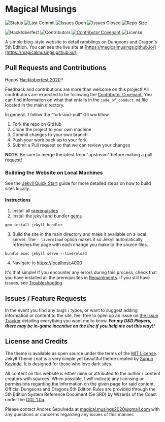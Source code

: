 # Magical Musings

![Status](https://img.shields.io/github/deployments/magicalmusings/magicalmusings.github.io/github-pages)
![Last Commit](https://img.shields.io/github/last-commit/magicalmusings/magicalmusings.github.io)
![Issues Open](https://img.shields.io/github/issues/magicalmusings/magicalmusings.github.io)
![Issues Closed](https://img.shields.io/github/issues-closed/magicalmusings/magicalmusings.github.io)
![Repo Size](https://img.shields.io/github/repo-size/magicalmusings/magicalmusings.github.io)

![Hacktoberfest](https://img.shields.io/github/hacktoberfest/2020/magicalmusings/magicalmusings.github.io)
![Contributors](https://img.shields.io/github/contributors-anon/magicalmusings/magicalmusings.github.io)
[![Contributor Covenant](https://img.shields.io/badge/Contributor%20Covenant-v2.0%20adopted-ff69b4.svg)](code_of_conduct.md)
![License](https://img.shields.io/github/license/magicalmusings/magicalmusings.github.io)


A simple blog-style website to detail ramblings on Dungeons and Dragon's 5th Edition. You can see the live site at [https://magicalmusings.github.io/](https://magicalmusings.github.io/).

## Pull Requests and Contributions

Happy [Hacktoberfest 2020](https://hacktoberfest.digitalocean.com/)!! 

Feedback and contributions are more than welcome on this project! All contributors are expected to be following the [Contributor Covenant.](https://www.contributor-covenant.org/) You can find information on what that entails in the ```code_of_conduct.md``` file located in the main directory. 

In general, I follow the "fork-and-pull" Git workflow. 

1. Fork the repo on GitHub
2. Clone the project to your own machine
3. Commit changes to your own branch
4. Push your work back up to your fork
5. Submit a Pull request so that we can review your changes

**NOTE:** Be sure to merge the latest from "upstream" before making a pull request!

### Building the Website on Local Machines 

See the [Jekyll Quick Start](https://jekyllrb.com/docs/) guide for more detailed steps on how to build sites locally. 

#### Instructions 

1. Install all [prerequisites](https://jekyllrb.com/docs/installation/)
2. Install the jekyll and bundler [gems](https://jekyllrb.com/docs/ruby-101/#gems)

```
gem install jekyll bundler
```

3. Build the site in the main directory and make it available on a local server. The ```--livereload``` option makes it so Jekyll automatically refreshes the page with each change you make to the source files.

```
bundle exec jekyll serve --livereload
```

4. Navigate to [https://localhost:4000](https://localhost:4000)

It's that simple! If you encounter any errors during this process, check that you have installed all the prerequisites in [Requirements](https://jekyllrb.com/docs/installation/#requirements). If you still have issues, see [Troubleshooting](https://jekyllrb.com/docs/troubleshooting/#configuration-problems).

## Issues / Feature Requests

In the event you find any bugs / typos, or want to suggest adding information or content to the site, feel free to open up an issue on [the Issue Tracker](https://github.com/magicalmusings/magicalmusings.github.io/issues) detailing everything you want me to know. ***For my D&D Players, there may be in-game incentive on the line if you help me out this way!!***

## License and Credits

The theme is available as open source under the terms of the [MIT License](https://opensource.org/licenses/MIT). Jekyll Theme Leaf is a very simple yet beautiful theme created by [Supun Kavinda](https://twitter.com/_SupunKavinda). It is designed for those who love dark sites.

All content on this website is either mine or attributed to the author / content creators with sources. When possible, I will indicate any licensing or permissions regarding the information on the given page for said content. Official Dungeons and Dragons 5th Edition Rules are provided through the 5th Edition System Reference Document (5e SRD) by Wizards of the Coast under the [OGL 1.0a](https://5thsrd.org/license/). 

Please contact Andres Sepulveda at [magical.musings2020@gmail.com](mailto:magical.musings2020@gmail.com) with any questions or concerns regarding any issues of this manner. 



